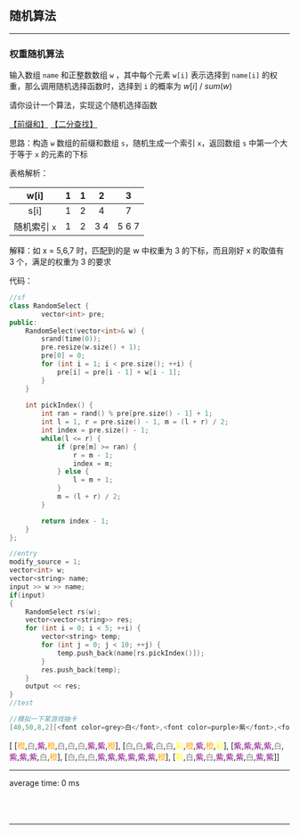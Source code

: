 <!-- @import "/root.css" -->

## 随机算法
<hr class=short>

### 权重随机算法

输入数组 `name` 和正整数数组 `w` ，其中每个元素 `w[i]` 表示选择到 `name[i]` 的权重，那么调用随机选择函数时，选择到 `i` 的概率为 $w[i]~/~sum(w)$

请你设计一个算法，实现这个随机选择函数

[【前缀和】](#前缀和) [【二分查找】](#二分查找)

思路：构造 `w` 数组的前缀和数组 `s`，随机生成一个索引 `x`，返回数组 `s` 中第一个大于等于 `x` 的元素的下标

表格解析：

|     w[i]     |   1   |   1   |   2   |   3   |
| :----------: | :---: | :---: | :---: | :---: |
|     s[i]     |   1   |   2   |   4   |   7   |
| 随机索引 `x` |   1   |   2   |  3 4  | 5 6 7 |

解释：如 x = 5,6,7 时，匹配到的是 w 中权重为 3 的下标，而且刚好 x 的取值有 3 个，满足的权重为 3 的要求


代码：
```cpp {cmd=run}
//sf
class RandomSelect {
        vector<int> pre;
public:
    RandomSelect(vector<int>& w) {
        srand(time(0));
        pre.resize(w.size() + 1);
        pre[0] = 0;
        for (int i = 1; i < pre.size(); ++i) {
            pre[i] = pre[i - 1] + w[i - 1];
        }
    }
    
    int pickIndex() {
        int ran = rand() % pre[pre.size() - 1] + 1;
        int l = 1, r = pre.size() - 1, m = (l + r) / 2;
        int index = pre.size() - 1;
        while(l <= r) {
            if (pre[m] >= ran) {
                r = m - 1;
                index = m;
            } else {
                l = m + 1;
            }
            m = (l + r) / 2;
        }

        return index - 1;
    }
};
```
```cpp {cmd=run continue hide}
//entry
modify_source = 1;
vector<int> w;
vector<string> name;
input >> w >> name;
if(input)
{
    RandomSelect rs(w);
    vector<vector<string>> res;
    for (int i = 0; i < 5; ++i) {
        vector<string> temp;
        for (int j = 0; j < 10; ++j) {
            temp.push_back(name[rs.pickIndex()]);
        }
        res.push_back(temp);
    }
    output << res;
}
//test
```
```cpp {cmd=run continue modify_source}
//模拟一下某游戏抽卡
[40,50,8,2][<font color=grey>白</font>,<font color=purple>紫</font>,<font color=orange>橙</font>,<font color=yellow>彩</font>]
```

<!-- code_chunk_output -->

<div class=code-output> 

 [ [<font color=orange>橙</font>,<font color=grey>白</font>,<font color=purple>紫</font>,<font color=orange>橙</font>,<font color=grey>白</font>,<font color=grey>白</font>,<font color=grey>白</font>,<font color=purple>紫</font>,<font color=purple>紫</font>,<font color=orange>橙</font>], [<font color=grey>白</font>,<font color=grey>白</font>,<font color=purple>紫</font>,<font color=grey>白</font>,<font color=grey>白</font>,<font color=yellow>彩</font>,<font color=orange>橙</font>,<font color=purple>紫</font>,<font color=orange>橙</font>,<font color=yellow>彩</font>], [<font color=purple>紫</font>,<font color=purple>紫</font>,<font color=purple>紫</font>,<font color=purple>紫</font>,<font color=grey>白</font>,<font color=purple>紫</font>,<font color=purple>紫</font>,<font color=purple>紫</font>,<font color=grey>白</font>,<font color=orange>橙</font>], [<font color=grey>白</font>,<font color=grey>白</font>,<font color=grey>白</font>,<font color=purple>紫</font>,<font color=purple>紫</font>,<font color=purple>紫</font>,<font color=purple>紫</font>,<font color=purple>紫</font>,<font color=purple>紫</font>,<font color=orange>橙</font>], [<font color=yellow>彩</font>,<font color=grey>白</font>,<font color=purple>紫</font>,<font color=grey>白</font>,<font color=purple>紫</font>,<font color=purple>紫</font>,<font color=purple>紫</font>,<font color=grey>白</font>,<font color=purple>紫</font>,<font color=purple>紫</font>]]

<hr class=code-hr> average time: 0 ms


</div> 



<!-- /code_chunk_output -->



<br>
<br>
<br>

---
